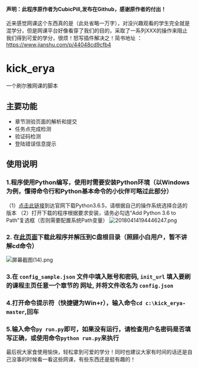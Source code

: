 #### 声明：此程序原作者为CubicPill,发布在Github，感谢原作者的付出！
近来感觉网课这个东西真的是（此处省略一万字），对没兴趣观看的学生完全就是混学分，但是网课平台好像看穿了我们的目的，采取了一系列XXX的操作来阻止我们得到可爱的学分，很烦！怒写插件解决之！简书地址 ： https://www.jianshu.com/p/44048cd9cfb4
# kick_erya
一个刷尔雅网课的脚本

## 主要功能

- 章节测验页面的解析和提交
- 任务点完成检测
- 验证码检测
- 登陆错误信息提示
## 使用说明
### 1.程序使用Python编写，使用时需要安装Python环境（以Windows为例，懂得命令行和Python基本命令的小伙伴可略过此部分）
（1）[点击此链接](https://www.python.org/downloads/release/python-365/)到达官网下载Python3.6.5，请根据自己的操作系统选择合适的版本
（2）打开下载的程序根据要求安装，请务必勾选“Add Python 3.6 to Path”复选框（否则需要配置系统Path变量）
![20180414194446247.png](https://upload-images.jianshu.io/upload_images/8056623-68189ee06c5f6889.png?imageMogr2/auto-orient/strip%7CimageView2/2/w/1240)
### 2. 在[此页面](https://github.com/geek981108/ZhiHuiShu)下载此程序并解压到C盘根目录（照顾小白用户，暂不讲解cd命令）
![屏幕截图(14).png](https://upload-images.jianshu.io/upload_images/8056623-6eebdd46050776b1.png?imageMogr2/auto-orient/strip%7CimageView2/2/w/1240)
### 3.在 ```config_sample.json``` 文件中填入账号和密码, ```init_url``` 填入要刷的课程主页任意一个章节的 网址, 并将文件改名为 ```config.json```
### 4.打开命令提示符（快捷键为Win+r），输入命令```cd c:\kick_erya-master```,回车
### 5.输入命令```py run.py```即可，如果没有运行，请检查用户名密码是否填写正确，或使用命令```python run.py```来执行

最后祝大家食使用愉快，轻松拿到可爱的学分！同时也建议大家有时间的话还是自己没事的时候看一看这些网课，有些东西还是挺有趣的！
